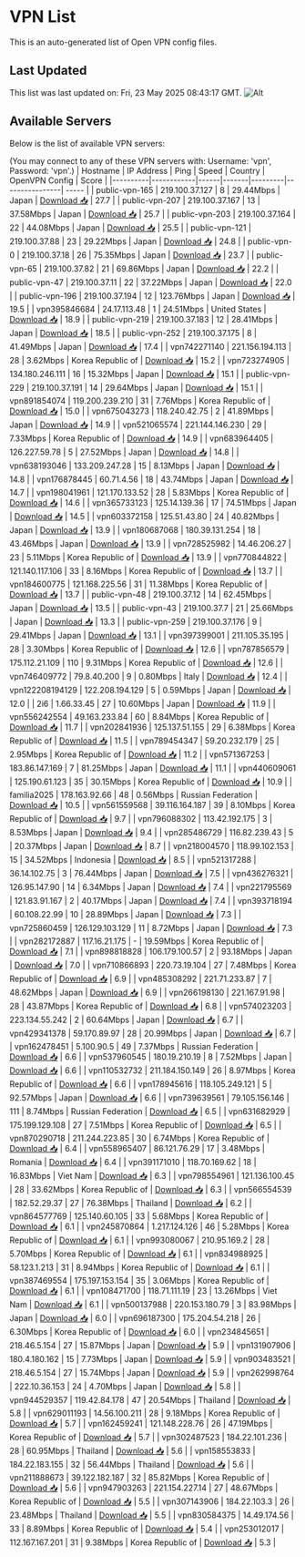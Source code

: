 # VPN List

This is an auto-generated list of Open VPN config files.

## Last Updated

This list was last updated on: Fri, 23 May 2025 08:43:17 GMT.
![Alt](https://repobeats.axiom.co/api/embed/186b98318ef1479477931607c1ad7d823f12451f.svg "Repobeats analytics image")

## Available Servers

Below is the list of available VPN servers:

(You may connect to any of these VPN servers with: Username: 'vpn', Password: 'vpn'.)
| Hostname | IP Address | Ping | Speed | Country | OpenVPN Config | Score |
|----------|------------|------|-------|---------|----------------| ----- |
| public-vpn-165 | 219.100.37.127 | 8 | 29.44Mbps | Japan | [Download 📥](./configs/server_0_JP.ovpn) | 27.7 |
| public-vpn-207 | 219.100.37.167 | 13 | 37.58Mbps | Japan | [Download 📥](./configs/server_1_JP.ovpn) | 25.7 |
| public-vpn-203 | 219.100.37.164 | 22 | 44.08Mbps | Japan | [Download 📥](./configs/server_2_JP.ovpn) | 25.5 |
| public-vpn-121 | 219.100.37.88 | 23 | 29.22Mbps | Japan | [Download 📥](./configs/server_3_JP.ovpn) | 24.8 |
| public-vpn-0 | 219.100.37.18 | 26 | 75.35Mbps | Japan | [Download 📥](./configs/server_4_JP.ovpn) | 23.7 |
| public-vpn-65 | 219.100.37.82 | 21 | 69.86Mbps | Japan | [Download 📥](./configs/server_5_JP.ovpn) | 22.2 |
| public-vpn-47 | 219.100.37.11 | 22 | 37.22Mbps | Japan | [Download 📥](./configs/server_6_JP.ovpn) | 22.0 |
| public-vpn-196 | 219.100.37.194 | 12 | 123.76Mbps | Japan | [Download 📥](./configs/server_7_JP.ovpn) | 19.5 |
| vpn395846684 | 24.17.113.48 | 1 | 24.51Mbps | United States | [Download 📥](./configs/server_8_US.ovpn) | 18.9 |
| public-vpn-219 | 219.100.37.183 | 12 | 28.41Mbps | Japan | [Download 📥](./configs/server_9_JP.ovpn) | 18.5 |
| public-vpn-252 | 219.100.37.175 | 8 | 41.49Mbps | Japan | [Download 📥](./configs/server_10_JP.ovpn) | 17.4 |
| vpn742271140 | 221.156.194.113 | 28 | 3.62Mbps | Korea Republic of | [Download 📥](./configs/server_11_KR.ovpn) | 15.2 |
| vpn723274905 | 134.180.246.111 | 16 | 15.32Mbps | Japan | [Download 📥](./configs/server_12_JP.ovpn) | 15.1 |
| public-vpn-229 | 219.100.37.191 | 14 | 29.64Mbps | Japan | [Download 📥](./configs/server_13_JP.ovpn) | 15.1 |
| vpn891854074 | 119.200.239.210 | 31 | 7.76Mbps | Korea Republic of | [Download 📥](./configs/server_14_KR.ovpn) | 15.0 |
| vpn675043273 | 118.240.42.75 | 2 | 41.89Mbps | Japan | [Download 📥](./configs/server_15_JP.ovpn) | 14.9 |
| vpn521065574 | 221.144.146.230 | 29 | 7.33Mbps | Korea Republic of | [Download 📥](./configs/server_16_KR.ovpn) | 14.9 |
| vpn683964405 | 126.227.59.78 | 5 | 27.52Mbps | Japan | [Download 📥](./configs/server_17_JP.ovpn) | 14.8 |
| vpn638193046 | 133.209.247.28 | 15 | 8.13Mbps | Japan | [Download 📥](./configs/server_18_JP.ovpn) | 14.8 |
| vpn176878445 | 60.71.4.56 | 18 | 43.74Mbps | Japan | [Download 📥](./configs/server_19_JP.ovpn) | 14.7 |
| vpn198041961 | 121.170.133.52 | 28 | 5.83Mbps | Korea Republic of | [Download 📥](./configs/server_20_KR.ovpn) | 14.6 |
| vpn365733123 | 125.14.139.36 | 17 | 74.51Mbps | Japan | [Download 📥](./configs/server_21_JP.ovpn) | 14.5 |
| vpn603372158 | 125.51.43.80 | 24 | 40.82Mbps | Japan | [Download 📥](./configs/server_22_JP.ovpn) | 13.9 |
| vpn180687068 | 180.39.131.254 | 18 | 43.46Mbps | Japan | [Download 📥](./configs/server_23_JP.ovpn) | 13.9 |
| vpn728525982 | 14.46.206.27 | 23 | 5.11Mbps | Korea Republic of | [Download 📥](./configs/server_24_KR.ovpn) | 13.9 |
| vpn770844822 | 121.140.117.106 | 33 | 8.16Mbps | Korea Republic of | [Download 📥](./configs/server_25_KR.ovpn) | 13.7 |
| vpn184600775 | 121.168.225.56 | 31 | 11.38Mbps | Korea Republic of | [Download 📥](./configs/server_26_KR.ovpn) | 13.7 |
| public-vpn-48 | 219.100.37.12 | 14 | 62.45Mbps | Japan | [Download 📥](./configs/server_27_JP.ovpn) | 13.5 |
| public-vpn-43 | 219.100.37.7 | 21 | 25.66Mbps | Japan | [Download 📥](./configs/server_28_JP.ovpn) | 13.3 |
| public-vpn-259 | 219.100.37.176 | 9 | 29.41Mbps | Japan | [Download 📥](./configs/server_29_JP.ovpn) | 13.1 |
| vpn397399001 | 211.105.35.195 | 28 | 3.30Mbps | Korea Republic of | [Download 📥](./configs/server_30_KR.ovpn) | 12.6 |
| vpn787856579 | 175.112.21.109 | 110 | 9.31Mbps | Korea Republic of | [Download 📥](./configs/server_31_KR.ovpn) | 12.6 |
| vpn746409772 | 79.8.40.200 | 9 | 0.80Mbps | Italy | [Download 📥](./configs/server_32_IT.ovpn) | 12.4 |
| vpn122208194129 | 122.208.194.129 | 5 | 0.59Mbps | Japan | [Download 📥](./configs/server_33_JP.ovpn) | 12.0 |
| 2i6 | 1.66.33.45 | 27 | 10.60Mbps | Japan | [Download 📥](./configs/server_34_JP.ovpn) | 11.9 |
| vpn556242554 | 49.163.233.84 | 60 | 8.84Mbps | Korea Republic of | [Download 📥](./configs/server_35_KR.ovpn) | 11.7 |
| vpn202841936 | 125.137.51.155 | 29 | 6.38Mbps | Korea Republic of | [Download 📥](./configs/server_36_KR.ovpn) | 11.5 |
| vpn789454347 | 59.20.232.179 | 25 | 2.95Mbps | Korea Republic of | [Download 📥](./configs/server_37_KR.ovpn) | 11.2 |
| vpn571367253 | 183.86.147.169 | 7 | 81.25Mbps | Japan | [Download 📥](./configs/server_38_JP.ovpn) | 11.1 |
| vpn440609061 | 125.190.61.123 | 35 | 30.15Mbps | Korea Republic of | [Download 📥](./configs/server_39_KR.ovpn) | 10.9 |
| familia2025 | 178.163.92.66 | 48 | 0.56Mbps | Russian Federation | [Download 📥](./configs/server_40_RU.ovpn) | 10.5 |
| vpn561559568 | 39.116.164.187 | 39 | 8.10Mbps | Korea Republic of | [Download 📥](./configs/server_41_KR.ovpn) | 9.7 |
| vpn796088302 | 113.42.192.175 | 3 | 8.53Mbps | Japan | [Download 📥](./configs/server_42_JP.ovpn) | 9.4 |
| vpn285486729 | 116.82.239.43 | 5 | 20.37Mbps | Japan | [Download 📥](./configs/server_43_JP.ovpn) | 8.7 |
| vpn218004570 | 118.99.102.153 | 15 | 34.52Mbps | Indonesia | [Download 📥](./configs/server_44_ID.ovpn) | 8.5 |
| vpn521317288 | 36.14.102.75 | 3 | 76.44Mbps | Japan | [Download 📥](./configs/server_45_JP.ovpn) | 7.5 |
| vpn436276321 | 126.95.147.90 | 14 | 6.34Mbps | Japan | [Download 📥](./configs/server_46_JP.ovpn) | 7.4 |
| vpn221795569 | 121.83.91.167 | 2 | 40.17Mbps | Japan | [Download 📥](./configs/server_47_JP.ovpn) | 7.4 |
| vpn393718194 | 60.108.22.99 | 10 | 28.89Mbps | Japan | [Download 📥](./configs/server_48_JP.ovpn) | 7.3 |
| vpn725860459 | 126.129.103.129 | 11 | 8.72Mbps | Japan | [Download 📥](./configs/server_49_JP.ovpn) | 7.3 |
| vpn282172887 | 117.16.21.175 | - | 19.59Mbps | Korea Republic of | [Download 📥](./configs/server_50_KR.ovpn) | 7.1 |
| vpn898818828 | 106.179.100.57 | 2 | 93.18Mbps | Japan | [Download 📥](./configs/server_51_JP.ovpn) | 7.0 |
| vpn710866893 | 220.73.19.104 | 27 | 7.48Mbps | Korea Republic of | [Download 📥](./configs/server_52_KR.ovpn) | 6.9 |
| vpn485308292 | 221.71.233.87 | 7 | 48.62Mbps | Japan | [Download 📥](./configs/server_53_JP.ovpn) | 6.9 |
| vpn266198130 | 221.167.91.98 | 28 | 43.87Mbps | Korea Republic of | [Download 📥](./configs/server_54_KR.ovpn) | 6.8 |
| vpn574023203 | 223.134.55.242 | 2 | 60.64Mbps | Japan | [Download 📥](./configs/server_55_JP.ovpn) | 6.7 |
| vpn429341378 | 59.170.89.97 | 28 | 20.99Mbps | Japan | [Download 📥](./configs/server_56_JP.ovpn) | 6.7 |
| vpn162478451 | 5.100.90.5 | 49 | 7.37Mbps | Russian Federation | [Download 📥](./configs/server_57_RU.ovpn) | 6.6 |
| vpn537960545 | 180.19.210.19 | 8 | 7.52Mbps | Japan | [Download 📥](./configs/server_58_JP.ovpn) | 6.6 |
| vpn110532732 | 211.184.150.149 | 26 | 8.97Mbps | Korea Republic of | [Download 📥](./configs/server_59_KR.ovpn) | 6.6 |
| vpn178945616 | 118.105.249.121 | 5 | 92.57Mbps | Japan | [Download 📥](./configs/server_60_JP.ovpn) | 6.6 |
| vpn739639561 | 79.105.156.146 | 111 | 8.74Mbps | Russian Federation | [Download 📥](./configs/server_61_RU.ovpn) | 6.5 |
| vpn631682929 | 175.199.129.108 | 27 | 7.51Mbps | Korea Republic of | [Download 📥](./configs/server_62_KR.ovpn) | 6.5 |
| vpn870290718 | 211.244.223.85 | 30 | 6.74Mbps | Korea Republic of | [Download 📥](./configs/server_63_KR.ovpn) | 6.4 |
| vpn558965407 | 86.121.76.29 | 17 | 3.48Mbps | Romania | [Download 📥](./configs/server_64_RO.ovpn) | 6.4 |
| vpn391171010 | 118.70.169.62 | 18 | 16.83Mbps | Viet Nam | [Download 📥](./configs/server_65_VN.ovpn) | 6.3 |
| vpn798554961 | 121.136.100.45 | 28 | 33.62Mbps | Korea Republic of | [Download 📥](./configs/server_66_KR.ovpn) | 6.3 |
| vpn566554539 | 182.52.29.37 | 27 | 76.38Mbps | Thailand | [Download 📥](./configs/server_67_TH.ovpn) | 6.2 |
| vpn864577769 | 125.140.60.105 | 33 | 5.68Mbps | Korea Republic of | [Download 📥](./configs/server_68_KR.ovpn) | 6.1 |
| vpn245870864 | 1.217.124.126 | 46 | 5.28Mbps | Korea Republic of | [Download 📥](./configs/server_69_KR.ovpn) | 6.1 |
| vpn993080067 | 210.95.169.2 | 28 | 5.70Mbps | Korea Republic of | [Download 📥](./configs/server_70_KR.ovpn) | 6.1 |
| vpn834988925 | 58.123.1.213 | 31 | 8.94Mbps | Korea Republic of | [Download 📥](./configs/server_71_KR.ovpn) | 6.1 |
| vpn387469554 | 175.197.153.154 | 35 | 3.06Mbps | Korea Republic of | [Download 📥](./configs/server_72_KR.ovpn) | 6.1 |
| vpn108471700 | 118.71.111.19 | 23 | 13.26Mbps | Viet Nam | [Download 📥](./configs/server_73_VN.ovpn) | 6.1 |
| vpn500137988 | 220.153.180.79 | 3 | 83.98Mbps | Japan | [Download 📥](./configs/server_74_JP.ovpn) | 6.0 |
| vpn696187300 | 175.204.54.218 | 26 | 6.30Mbps | Korea Republic of | [Download 📥](./configs/server_75_KR.ovpn) | 6.0 |
| vpn234845651 | 218.46.5.154 | 27 | 15.87Mbps | Japan | [Download 📥](./configs/server_76_JP.ovpn) | 5.9 |
| vpn131907906 | 180.4.180.162 | 15 | 7.73Mbps | Japan | [Download 📥](./configs/server_77_JP.ovpn) | 5.9 |
| vpn903483521 | 218.46.5.154 | 27 | 15.74Mbps | Japan | [Download 📥](./configs/server_78_JP.ovpn) | 5.9 |
| vpn262998764 | 222.10.36.153 | 24 | 4.70Mbps | Japan | [Download 📥](./configs/server_79_JP.ovpn) | 5.8 |
| vpn944529357 | 119.42.84.178 | 47 | 20.54Mbps | Thailand | [Download 📥](./configs/server_80_TH.ovpn) | 5.8 |
| vpn629011193 | 14.56.100.211 | 28 | 9.18Mbps | Korea Republic of | [Download 📥](./configs/server_81_KR.ovpn) | 5.7 |
| vpn162459241 | 121.148.228.76 | 26 | 47.19Mbps | Korea Republic of | [Download 📥](./configs/server_82_KR.ovpn) | 5.7 |
| vpn302487523 | 184.22.101.236 | 28 | 60.95Mbps | Thailand | [Download 📥](./configs/server_83_TH.ovpn) | 5.6 |
| vpn158553833 | 184.22.183.155 | 32 | 56.44Mbps | Thailand | [Download 📥](./configs/server_84_TH.ovpn) | 5.6 |
| vpn211888673 | 39.122.182.187 | 32 | 85.82Mbps | Korea Republic of | [Download 📥](./configs/server_85_KR.ovpn) | 5.6 |
| vpn947903263 | 221.154.227.14 | 27 | 48.67Mbps | Korea Republic of | [Download 📥](./configs/server_86_KR.ovpn) | 5.5 |
| vpn307143906 | 184.22.103.3 | 26 | 23.48Mbps | Thailand | [Download 📥](./configs/server_87_TH.ovpn) | 5.5 |
| vpn830584375 | 14.49.174.56 | 33 | 8.89Mbps | Korea Republic of | [Download 📥](./configs/server_88_KR.ovpn) | 5.4 |
| vpn253012017 | 112.167.167.201 | 31 | 9.38Mbps | Korea Republic of | [Download 📥](./configs/server_89_KR.ovpn) | 5.3 |
